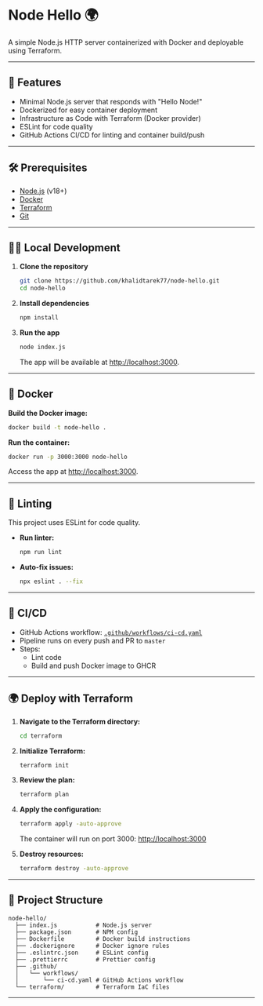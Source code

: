 # Node Hello 🌍

A simple Node.js HTTP server containerized with Docker and deployable using Terraform.

---

## 🚀 Features

- Minimal Node.js server that responds with "Hello Node!"
- Dockerized for easy container deployment
- Infrastructure as Code with Terraform (Docker provider)
- ESLint for code quality
- GitHub Actions CI/CD for linting and container build/push

---

## 🛠 Prerequisites

- [Node.js](https://nodejs.org/) (v18+)
- [Docker](https://docs.docker.com/get-docker/)
- [Terraform](https://developer.hashicorp.com/terraform/downloads)
- [Git](https://git-scm.com/)

---

## 🏃‍♂️ Local Development

1. **Clone the repository**
   ```sh
   git clone https://github.com/khalidtarek77/node-hello.git
   cd node-hello
   ```

2. **Install dependencies**
   ```sh
   npm install
   ```

3. **Run the app**
   ```sh
   node index.js
   ```
   The app will be available at [http://localhost:3000](http://localhost:3000).

---

## 🐳 Docker

**Build the Docker image:**
```sh
docker build -t node-hello .
```

**Run the container:**
```sh
docker run -p 3000:3000 node-hello
```
Access the app at [http://localhost:3000](http://localhost:3000).

---

## 🧹 Linting

This project uses ESLint for code quality.

- **Run linter:**
  ```sh
  npm run lint
  ```
- **Auto-fix issues:**
  ```sh
  npx eslint . --fix
  ```

---

## 🔄 CI/CD

- GitHub Actions workflow: [`.github/workflows/ci-cd.yaml`](.github/workflows/ci-cd.yaml)
- Pipeline runs on every push and PR to `master`
- Steps:
  - Lint code
  - Build and push Docker image to GHCR

---

## 🌍 Deploy with Terraform

1. **Navigate to the Terraform directory:**
   ```sh
   cd terraform
   ```

2. **Initialize Terraform:**
   ```sh
   terraform init
   ```

3. **Review the plan:**
   ```sh
   terraform plan
   ```

4. **Apply the configuration:**
   ```sh
   terraform apply -auto-approve
   ```

   The container will run on port 3000: [http://localhost:3000](http://localhost:3000)

5. **Destroy resources:**
   ```sh
   terraform destroy -auto-approve
   ```

---

## 📂 Project Structure

```
node-hello/
  ├── index.js           # Node.js server
  ├── package.json       # NPM config
  ├── Dockerfile         # Docker build instructions
  ├── .dockerignore      # Docker ignore rules
  ├── .eslintrc.json     # ESLint config
  ├── .prettierrc        # Prettier config
  ├── .github/
  │   └── workflows/
  │       └── ci-cd.yaml # GitHub Actions workflow
  └── terraform/         # Terraform IaC files
```

---
